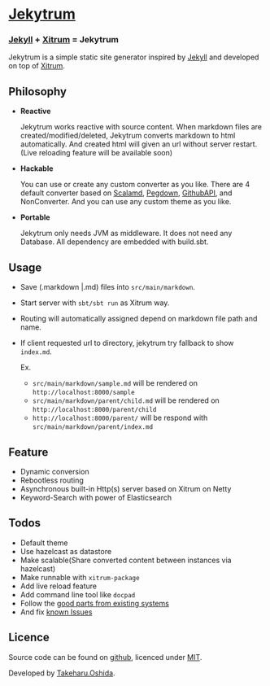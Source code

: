 # [Jekytrum](https://github.com/georgeOsdDev/jekytrum)

### [Jekyll](http://jekyllrb.com) + [Xitrum](http://xitrum-framework.github.io/) = Jekytrum

Jekytrum is a simple static site generator inspired by [Jekyll](http://jekyllrb.com) and developed
on top of [Xitrum](http://xitrum-framework.github.io/).

## Philosophy

* **Reactive**

  Jekytrum works reactive with source content.
  When markdown files are created/modified/deleted, Jekytrum converts markdown to html automatically.
  And created html will given an url without server restart.
  (Live reloading feature will be available soon)

* **Hackable**

  You can use or create any custom converter as you like.
  There are 4 default converter based on [Scalamd](https://github.com/chirino/scalamd), [Pegdown](https://github.com/sirthias/pegdown), [GithubAPI](https://developer.github.com/v3/markdown/), and NonConverter.
  And you can use any custom theme as you like.

* **Portable**

  Jekytrum only needs JVM as middleware. It does not need any Database.
  All dependency are embedded with build.sbt.

## Usage

* Save (.markdown |.md) files into `src/main/markdown`.
* Start server with `sbt/sbt run` as Xitrum way.
* Routing will automatically assigned depend on markdown file path and name.
* If client requested url to directory, jekytrum try fallback to show `index.md`.

  Ex.
  - `src/main/markdown/sample.md` will be rendered on `http://localhost:8000/sample`
  - `src/main/markdown/parent/child.md` will be rendered on `http://localhost:8000/parent/child`
  - `http://localhost:8000/parent/` will be respond with `src/main/markdown/parent/index.md`

## Feature

 * Dynamic conversion
 * Rebootless routing
 * Asynchronous built-in Http(s) server based on Xitrum on Netty
 * Keyword-Search with power of Elasticsearch

## Todos

  * Default theme
  * Use hazelcast as datastore
  * Make scalable(Share converted content between instances via hazelcast)
  * Make runnable with `xitrum-package`
  * Add live reload feature
  * Add command line tool like `docpad`
  * Follow the [good parts from existing  systems](http://www.slant.co/topics/330/compare/~jekyll_vs_octopress_vs_docpad)
  * And fix [known Issues](https://github.com/georgeOsdDev/jekytrum/issues)

## Licence

Source code can be found on [github](https://github.com/georgeOsdDev/jekytrum), licenced under [MIT](http://opensource.org/licenses/mit-license.php).

Developed by [Takeharu.Oshida](http://about.me/takeharu.oshida).